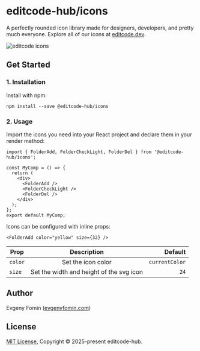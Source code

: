 # editcode-hub/icons

A perfectly rounded icon library made for designers, developers, and pretty much everyone. Explore all of our icons at [editcode.dev](http://editcode.dev/hub/icons "editcode.dev").

![editcode icons](https://iili.io/3h3D9cX.png)

## Get Started

### 1. Installation

Install with npm:

```
npm install --save @editcode-hub/icons
```

### 2. Usage

Import the icons you need into your React project and declare them in your render method:

```
import { FolderAdd, FolderCheckLight, FolderDel } from '@editcode-hub/icons';

const MyComp = () => {
  return (
    <div>
      <FolderAdd />
      <FolderCheckLight />
      <FolderDel />
    </div>
  );
};
export default MyComp;
```

Icons can be configured with inline props:

```
<FolderAdd color="yellow" size={32} />
```

| Prop    |               Description                |        Default |
| ------- | :--------------------------------------: | -------------: |
| `color` |            Set the icon color            | `currentColor` |
| `size`  | Set the width and height of the svg icon |           `24` |

## Author

Evgeny Fomin ([evgenyfomin.com](https://evgenyfomin.com))

## License

[MIT License](https://github.com/editcode-hub/icons/blob/main/LICENSE), Copyright © 2025-present editcode-hub.

